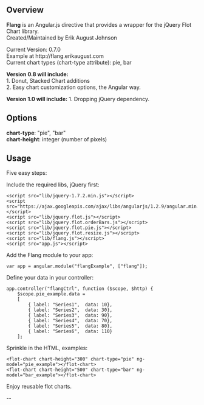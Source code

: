 <h2>Overview</h2>
<p><strong>Flang</strong> is an Angular.js directive that provides a wrapper for the jQuery Flot Chart library.<br />
Created/Maintained by Erik August Johnson</p>

<p>Current Version: 0.7.0<br />
Example at http://flang.erikaugust.com<br />
Current chart types (chart-type attribute): pie, bar</p>

<p><strong>Version 0.8 will include:</strong><br />
1. Donut, Stacked Chart additions<br />
2. Easy chart customization options, the Angular way.</p>

<p><strong>Version 1.0 will include:</strong>
1. Dropping jQuery dependency.</p>

<h2>Options</h2>
<p><strong>chart-type</strong>: "pie", "bar"<br />
<strong>chart-height</strong>: integer (number of pixels)</p>

<h2>Usage</h2>
Five easy steps:

Include the required libs, jQuery first:
```
<script src="lib/jquery-1.7.2.min.js"></script>
<script src="https://ajax.googleapis.com/ajax/libs/angularjs/1.2.9/angular.min.js"></script>
<script src="lib/jquery.flot.js"></script>
<script src="lib/jquery.flot.orderBars.js"></script>
<script src="lib/jquery.flot.pie.js"></script>
<script src="lib/jquery.flot.resize.js"></script>
<script src="lib/flang.js"></script>
<script src="app.js"></script>
```

Add the Flang module to your app:
```
var app = angular.module("flangExample", ["flang"]);
```

Define your data in your controller:
```
app.controller("flangCtrl", function ($scope, $http) {
    $scope.pie_example.data =
    [
        { label: "Series1",  data: 10},
        { label: "Series2",  data: 30},
        { label: "Series3",  data: 90},
        { label: "Series4",  data: 70},
        { label: "Series5",  data: 80},
        { label: "Series6",  data: 110}
    ];

```

Sprinkle in the HTML, examples:
```
<flot-chart chart-height="300" chart-type="pie" ng-model="pie_example"></flot-chart>
<flot-chart chart-height="500" chart-type="bar" ng-model="bar_example"></flot-chart>
```

Enjoy reusable flot charts.

--

